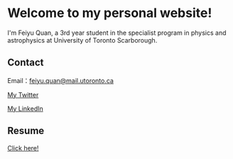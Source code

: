 # Welcome to my personal website!

I'm Feiyu Quan, a 3rd year student in the specialist program in physics and astrophysics at University of Toronto Scarborough.

## Contact

Email：feiyu.quan@mail.utoronto.ca   

[My Twitter](https://twitter.com/PorposeVision) 

[My LinkedIn](https://www.linkedin.com/in/feiyu-quan-158002190/)

## Resume

[Click here!](https://github.com/porpose/porpose.github.io/raw/main/Resume.pdf)

